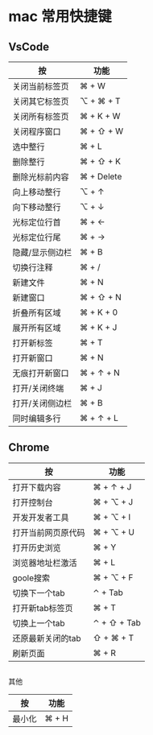 # mac 常用快捷键


## VsCode
| 按        | 功能        |
| -------- | --------- |
| 关闭当前标签页    | ⌘ + W     |
| 关闭其它标签页    | ⌥ + ⌘ + T |
| 关闭所有标签页    | ⌘ + K + W |
| 关闭程序窗口      | ⌘ + ⇧ + W |
| 选中整行          | ⌘ + L |
| 删除整行          | ⌘ + ⇧ + K |
| 删除光标前内容    | ⌘ + Delete|
| 向上移动整行      | ⌥ + ↑     |
| 向下移动整行      | ⌥ + ↓     |
| 光标定位行首      | ⌘ + ←     |
| 光标定位行尾      | ⌘ + →️️     |
| 隐藏/显示侧边栏   | ⌘ + B    |
| 切换行注释        | ⌘ + /     |
| 新建文件          | ⌘ + N     |
| 新建窗口          | ⌘ + ⇧ + N |
| 折叠所有区域      | ⌘ + K + 0 |
| 展开所有区域      | ⌘ + K + J |
| 打开新标签        | ⌘ + T     |
| 打开新窗口        | ⌘ + N     |
| 无痕打开新窗口    | ⌘ + ↑ + N |
| 打开/关闭终端     | ⌘ + J     |
| 打开/关闭侧边栏     | ⌘ + B     |
| 同时编辑多行      | ⌘ + ↑ + L |


## Chrome
| 按               | 功能         |
| --------         | ----------- |
| 打开下载内容       | ⌘ + ↑ + J   |
| 打开控制台         | ⌘ + ⌥ + J   |
| 开发开发者工具     | ⌘ + ⌥ + I    |
| 打开当前网页原代码  | ⌘ + ⌥ + U    |
| 打开历史浏览       | ⌘ + Y        | 
| 浏览器地址栏激活    | ⌘ + L        |
| goole搜索         | ⌘ + ⌥ + F    |
| 切换下一个tab      | ⌃ + Tab      |
| 打开新tab标签页     | ⌘ + T       |
| 切换上一个tab      | ⌃ + ⇧ + Tab  |
| 还原最新关闭的tab   | ⇧ + ⌘ + T    |
| 刷新页面           | ⌘ + R        |


##
其他

| 按               | 功能        |
| --------        | ----------- |
| 最小化      | ⌘ + H   |